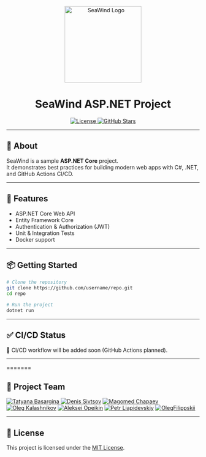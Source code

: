 <p align="center">
  <img src="https://raw.githubusercontent.com/DSivtsov/SeaWind/main/assets/ChatGPSeaWindLogo.png" alt="SeaWind Logo" width="200"/>
</p>

<h1 align="center">SeaWind ASP.NET Project</h1>

<p align="center">
  <a href="https://github.com/username/repo/blob/main/LICENSE">
    <img src="https://img.shields.io/github/license/DSivtsov/SeaWind" alt="License"/>
  </a>
  <a href="https://github.com/username/repo/stargazers">
    <img src="https://img.shields.io/github/stars/DSivtsov/SeaWind?style=social" alt="GitHub Stars"/>
  </a>
</p>

---

## 🚀 About

SeaWind is a sample **ASP.NET Core** project.  
It demonstrates best practices for building modern web apps with C#, .NET, and GitHub Actions CI/CD.

---

## 🔧 Features

- ASP.NET Core Web API  
- Entity Framework Core  
- Authentication & Authorization (JWT)  
- Unit & Integration Tests  
- Docker support  

---

## 📦 Getting Started

```bash
# Clone the repository
git clone https://github.com/username/repo.git
cd repo

# Run the project
dotnet run
```

---

## ✅ CI/CD Status

🚧 CI/CD workflow will be added soon (GitHub Actions planned).  
<!-- Later replace this line with a badge, e.g.:
[![.NET Build](https://github.com/username/SeaWind/actions/workflows/dotnet.yml/badge.svg)](https://github.com/username/SeaWind/actions/workflows/dotnet.yml)
-->

---

=======
## 👥 Project Team

[![Tatyana Basargina](https://img.shields.io/badge/Tatyana-Basargina-blue)](team/TatyanaBasargina.md)
[![Denis Sivtsov](https://img.shields.io/badge/Denis-Sivtsov-green)](team/DenisSivtsov.md)
[![Magomed Chapaev](https://img.shields.io/badge/Magomed-Chapaev-blue)](team/MagomedChapaev.md)
[![Oleg Kalashnikov](https://img.shields.io/badge/Oleg-Kalashnikov-green)](team/OlegKalashnikov.md)
[![Aleksei Opeikin](https://img.shields.io/badge/Aleksei-Opeikin-blue)](team/AlekseiOpeikin.md)
[![Petr Liapidevskiy](https://img.shields.io/badge/Petr-Liapidevskiy-green)](team/PetrLiapidevskiy.md)
[![OlegFilippskii](https://img.shields.io/badge/Oleg-Filippskii-blue)](team/OlegFilippskii.md)

---

## 📜 License

This project is licensed under the [MIT License](LICENSE).
